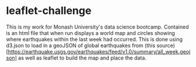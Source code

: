 # leaflet-challenge
This is my work for Monash University's data science bootcamp. Contained is an html file that when run displays a world map and circles showing where earthquakes within the last week had occurred. This is done using d3.json to load in a geoJSON of global earthquakes from (this source)[https://earthquake.usgs.gov/earthquakes/feed/v1.0/summary/all_week.geojson] as well as leaflet to build the map and place the data.
